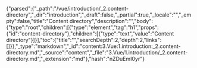 {"parsed":{"_path":"/vue/introduction/_2.content-directory","_dir":"introduction","_draft":false,"_partial":true,"_locale":"","_empty":false,"title":"Content directory","description":"","body":{"type":"root","children":[{"type":"element","tag":"h1","props":{"id":"content-directory"},"children":[{"type":"text","value":"Content directory"}]}],"toc":{"title":"","searchDepth":2,"depth":2,"links":[]}},"_type":"markdown","_id":"content:3.Vue:1.introduction:_2.content-directory.md","_source":"content","_file":"3.Vue/1.introduction/_2.content-directory.md","_extension":"md"},"hash":"nZDuEmI0yr"}